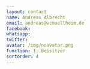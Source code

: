 ```yaml
---
layout: contact
name: Andreas Albrecht
email: andreas@vcmuellheim.de
facebook:
whatsapp:
twitter:
avatar: /img/noavatar.png
function: 1. Beisitzer
sortorder: 4
---
```

